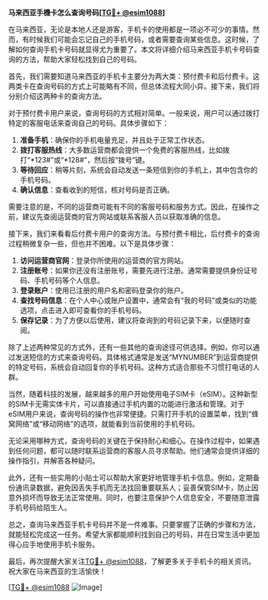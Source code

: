 **马来西亚手機卡怎么查询号码[[TG💪+ @esim1088](https://t.me/s/esim1088)]**

在马来西亚，无论是本地人还是游客，手机卡的使用都是一项必不可少的事情。然而，有时候我们可能会忘记自己的手机号码，或者需要查询某些信息。这时候，了解如何查询手机卡号码就显得尤为重要了。本文将详细介绍马来西亚手机卡号码查询的方法，帮助大家轻松找到自己的号码。

首先，我们需要知道马来西亚的手机卡主要分为两大类：预付费卡和后付费卡。这两类卡在查询号码的方式上可能略有不同，但总体流程大同小异。接下来，我们将分别介绍这两种卡的查询方法。

对于预付费卡用户来说，查询号码的方式相对简单。一般来说，用户可以通过拨打特定的客服电话来查询自己的号码。具体步骤如下：

1. **准备手机**：确保你的手机电量充足，并且处于正常工作状态。
2. **拨打客服热线**：大多数运营商都会提供一个免费的客服热线，比如拨打“*123#”或“*128#”，然后按“拨号”键。
3. **等待回应**：稍等片刻，系统会自动发送一条短信到你的手机上，其中包含你的手机号码。
4. **确认信息**：查看收到的短信，核对号码是否正确。

需要注意的是，不同的运营商可能有不同的客服号码和服务方式。因此，在操作之前，建议先查阅运营商的官方网站或联系客服人员以获取准确的信息。

接下来，我们来看看后付费卡用户的查询方法。与预付费卡相比，后付费卡的查询过程稍微复杂一些，但也并不困难。以下是具体步骤：

1. **访问运营商官网**：登录你所使用的运营商的官方网站。
2. **注册账号**：如果你还没有注册账号，需要先进行注册。通常需要提供身份证号码、手机号码等个人信息。
3. **登录账户**：使用已注册的用户名和密码登录你的账户。
4. **查找号码信息**：在个人中心或账户设置中，通常会有“我的号码”或类似的功能选项，点击进入即可查看你的手机号码。
5. **保存记录**：为了方便以后使用，建议将查询到的号码记录下来，以便随时查阅。

除了上述两种常见的方式外，还有一些其他的查询途径可供选择。例如，你可以通过发送短信的方式来查询号码。具体格式通常是发送“MYNUMBER”到运营商提供的特定号码，系统会自动回复你的手机号码。这种方式适合那些不习惯打电话的人群。

当然，随着科技的发展，越来越多的用户开始使用电子SIM卡（eSIM）。这种新型的SIM卡无需实体卡片，可以直接通过手机内置的功能进行激活和管理。对于eSIM用户来说，查询号码的操作也非常便捷。只需打开手机的设置菜单，找到“蜂窝网络”或“移动网络”的选项，就能看到当前使用的手机号码。

无论采用哪种方式，查询号码的关键在于保持耐心和细心。在操作过程中，如果遇到任何问题，都可以随时联系运营商的客服人员寻求帮助。他们通常会提供详细的操作指引，并解答各种疑问。

此外，还有一些实用的小贴士可以帮助大家更好地管理手机卡信息。例如，定期备份通讯录数据，避免因丢失手机而无法找回重要联系人；妥善保管SIM卡，防止因意外损坏而导致无法正常使用。同时，也要注意保护个人信息安全，不要随意泄露手机号码给陌生人。

总之，查询马来西亚手机卡号码并不是一件难事。只要掌握了正确的步骤和方法，就能轻松完成这一任务。希望大家都能顺利找到自己的号码，并在日常生活中更加得心应手地使用手机卡服务。

最后，再次提醒大家关注[TG💪+ @esim1088](https://t.me/s/esim1088)，了解更多关于手机卡的相关资讯。祝大家在马来西亚的生活愉快！

[[TG💪+ @esim1088](https://t.me/s/esim1088) ![Image](https://i.postimg.cc/4NQfJmqS/Snipaste-2025-05-13-00-14-12.png)]